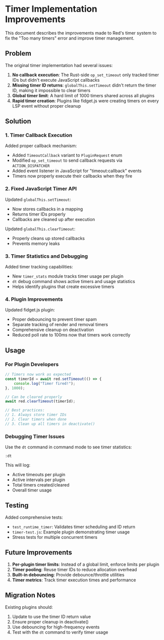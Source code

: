 # Timer Implementation Improvements

This document describes the improvements made to Red's timer system to fix the "Too many timers" error and improve timer management.

## Problem

The original timer implementation had several issues:

1. **No callback execution**: The Rust-side `op_set_timeout` only tracked timer IDs but didn't execute JavaScript callbacks
2. **Missing timer ID returns**: `globalThis.setTimeout` didn't return the timer ID, making it impossible to clear timers
3. **Global timer limit**: A hard limit of 1000 timers shared across all plugins
4. **Rapid timer creation**: Plugins like fidget.js were creating timers on every LSP event without proper cleanup

## Solution

### 1. Timer Callback Execution

Added proper callback mechanism:
- Added `TimeoutCallback` variant to `PluginRequest` enum
- Modified `op_set_timeout` to send callback requests via `ACTION_DISPATCHER`
- Added event listener in JavaScript for "timeout:callback" events
- Timers now properly execute their callbacks when they fire

### 2. Fixed JavaScript Timer API

Updated `globalThis.setTimeout`:
- Now stores callbacks in a mapping
- Returns timer IDs properly
- Callbacks are cleaned up after execution

Updated `globalThis.clearTimeout`:
- Properly cleans up stored callbacks
- Prevents memory leaks

### 3. Timer Statistics and Debugging

Added timer tracking capabilities:
- New `timer_stats` module tracks timer usage per plugin
- `dt` debug command shows active timers and usage statistics
- Helps identify plugins that create excessive timers

### 4. Plugin Improvements

Updated fidget.js plugin:
- Proper debouncing to prevent timer spam
- Separate tracking of render and removal timers
- Comprehensive cleanup on deactivation
- Reduced poll rate to 100ms now that timers work correctly

## Usage

### For Plugin Developers

```javascript
// Timers now work as expected
const timerId = await red.setTimeout(() => {
    console.log("Timer fired!");
}, 1000);

// Can be cleared properly
await red.clearTimeout(timerId);

// Best practices:
// 1. Always store timer IDs
// 2. Clear timers when done
// 3. Clean up all timers in deactivate()
```

### Debugging Timer Issues

Use the `dt` command in command mode to see timer statistics:
```
:dt
```

This will log:
- Active timeouts per plugin
- Active intervals per plugin  
- Total timers created/cleared
- Overall timer usage

## Testing

Added comprehensive tests:
- `test_runtime_timer`: Validates timer scheduling and ID return
- `timer-test.js`: Example plugin demonstrating timer usage
- Stress tests for multiple concurrent timers

## Future Improvements

1. **Per-plugin timer limits**: Instead of a global limit, enforce limits per plugin
2. **Timer pooling**: Reuse timer IDs to reduce allocation overhead
3. **Built-in debouncing**: Provide debounce/throttle utilities
4. **Timer metrics**: Track timer execution times and performance

## Migration Notes

Existing plugins should:
1. Update to use the timer ID return value
2. Ensure proper cleanup in deactivate()
3. Use debouncing for high-frequency events
4. Test with the `dt` command to verify timer usage